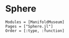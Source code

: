 # Sphere

```@autodocs
Modules = [ManifoldMuseum]
Pages = ["Sphere.jl"]
Order = [:type, :function]
```
